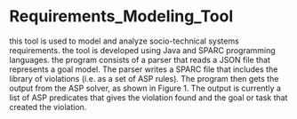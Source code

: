 # Requirements_Modeling_Tool
this tool is used to model and analyze socio-technical systems requirements. the tool  is developed using Java and SPARC programming languages. the program consists of a parser that reads a JSON file that represents a goal model. The parser writes a SPARC file that includes the library of violations (i.e. as a set of ASP rules). The program then gets the output from the ASP solver, as shown in Figure 1. The output is currently a list of ASP predicates that gives the violation found and the goal or task that created the violation.
 




